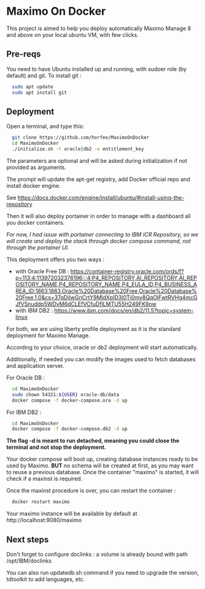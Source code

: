 
# Maximo On Docker

This project is aimed to help you deploy automatically Maximo Manage 8 and above on your local ubuntu VM, with few clicks.


## Pre-reqs

You need to have Ubuntu installed up and running, with sudoer role (by default) and git.
To install git :
```bash
  sudo apt update
  sudo apt install git
```

## Deployment

Open a terminal, and type this:

```bash
  git clone https://github.com/horfee/MaximoOnDocker
  cd MaximoOnDocker
  ./initialize.sh -t oracle|db2 -e entitlement_key
```
The parameters are optional and will be asked during initialization if not provided as arguments.

The  prompt will update the apt-get registry, add Docker official repo and install docker engine.

See https://docs.docker.com/engine/install/ubuntu/#install-using-the-repository

Then it will also deploy portainer in order to manage with a dashboard all you docker containers.

_For now, I had issue with portainer connecting to IBM ICR Repository, so we will create and deploy the stack through docker compose command, not through the portainer UI._

This deployment offers you two ways :
- with Oracle Free DB : https://container-registry.oracle.com/ords/f?p=113:4:113972032376196:::4:P4_REPOSITORY,AI_REPOSITORY,AI_REPOSITORY_NAME,P4_REPOSITORY_NAME,P4_EULA_ID,P4_BUSINESS_AREA_ID:1863,1863,Oracle%20Database%20Free,Oracle%20Database%20Free,1,0&cs=37qDiIwGnCrtY9MldXpID3I0Ti0mv8QqOlFwtRVHg4mcGJfVSnuddp5WDvM6dCLEfVCfuDfILMTU55H249FK9ow
- with IBM DB2 : https://www.ibm.com/docs/en/db2/11.5?topic=system-linux

For both, we are using liberty profile deployment as it is the standard deployment for Maximo Manage.

According to your choice, oracle or db2 deployment will start automatically.

Additionally, if needed you can modify the images used to fetch databases and application server.

For Oracle DB :
```bash
  cd MaximoOnDocker
  sudo chown 54321:${USER} oracle-db/data 
  docker compose -f docker-compose.ora -d up
```

For IBM DB2 :
```bash
  cd MaximoOnDocker
  docker compose -f docker-compose.db2 -d up
```

__The flag -d is meant to run detached, meaning you could close the terminal and not stop the deployment.__

Your docker compose will boot up, creating database instances ready to be used by Maximo. **BUT** no schema will be created at first, as you may want to reuse a previous database. Once the container "maximo" is started, it will check if a maxinst is required.


Once the maxinst procedure is over, you can restart the container :
```bash
  docker restart maximo
```

Your maximo instance will be available by default at http://localhost:9080/maximo

## Next steps

Don't forget to configure doclinks : a volume is already bound with path /opt/IBM/doclinks

You can also run updatedb.sh command if you need to upgrade the version, tdtoolkit to add languages, etc.
